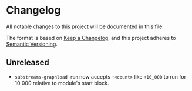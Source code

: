 # Changelog

All notable changes to this project will be documented in this file.

The format is based on [Keep a Changelog](https://keepachangelog.com/en/1.0.0/),
and this project adheres to [Semantic Versioning](https://semver.org/spec/v2.0.0.html).

## Unreleased

* `substreams-graphload run` now accepts `+<count>` like `+10_000` to run for 10 000 relative to module's start block.
